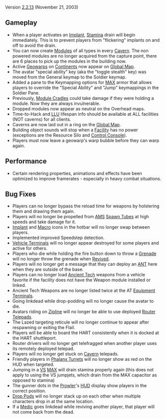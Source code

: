 Version [2.2.13](2.md.2.13) (November 21, 2003)

## Gameplay

- When a player activates an [Implant](../Implant.md),
  [Stamina](Stamina.md) drain will begin immediately. This is
  to prevent players from "flickering" implants on and off to avoid
  the drain.
- You can now create [Modules](Module.md) of all types in
  every [Cavern](../Cavern.md). The non powered modules are no
  longer acquired from the capture point, there are 6 places to pick
  up the modules in the building now.
- Active [Geowarps](Geowarp.md) on
  [Continents](Continent.md) now appear on [Global
  Map](Global_Map.md).
- The avatar "special ability" key (aka the "toggle stealth" key) was
  moved from the General keymap to the Soldier keymap.
- Added a pane to the Keymapping options for [MAX](../items/Mechanized_Assault_Exo-Suit.md)
  armor that allows players to override the "Special Ability" and
  "Jump" keymappings in the Soldier Pane.
- Previously, [Module Cradles](Module_Cradle.md) could take
  damage if they were holding a module. Now they are always
  invulnerable.
- Dropped modules now appear as neutral on the Overhead maps.
- Time-to-Hack and [LLU](../terminology/Lattice_Logic_Unit.md) lifespan info should be
  available at ALL facilities (NOT caverns) for all clients.
- Caverns are now laid out in a ring on the [Global
  Map](Global_Map.md).
- Building object sounds will stop when a
  [Facility](../Facility.md) has no power (exceptions are the
  Resource Silo and [Control Console](Control_Console.md)).
- Players must now leave a geowarp's warp bubble before they can warp
  again.

## Performance

- Certain rendering properties, animations and effects have been
  optimized to improve framerates - especially in heavy combat
  situations.

## Bug Fixes

- Players can no longer bypass the reload time for weapons by
  holstering them and drawing them again.
- Players will no longer be propelled from [AMS](../vehicles/Advanced_Mobile_Station.md)
  [Spawn Tubes](../Spawn_Tube.md) at high speeds and take damage
  for it.
- [Implant](../Implant.md) and [Macro](Macro.md) icons in
  the hotbar will no longer swap between players.
- Implemented improved Speedstep detection.
- [Vehicle Terminals](Vehicle_Terminal.md) will no longer
  appear destroyed for some players and active for others.
- Players who die while holding the fire button down to throw a
  [Grenade](Grenade.md) will no longer throw the grenade when
  [Revived](Revive.md).
- Players will no longer get a message that they can deploy an
  [ANT](../ANT.md) here when they are outside of the base.
- Players can no longer load [Ancient Tech](../Ancient_Tech.md)
  weapons from a vehicle favorite if the facility does not have the
  Weapon module installed or linked.
- Ancient Tech Weapons are no longer listed twice at the AT [Equipment
  Terminals](Equipment_Terminal.md).
- Going linkdead while drop-podding will no longer cause the avatar to
  die.
- Avatars riding on [Zipline](Zipline.md) will no longer be
  able to use deployed [Router](Router.md)
  [Telepads](Telepad.md).
- The Lazed targeting reticule will no longer continue to appear after
  respawning or exiting the Flail.
- Players will be able to board the HART consistently when it is
  docked at the HART shuttleport.
- Router drivers will no longer get telefragged when another player
  uses its remotely deployed telepad.
- Players will no longer get stuck on [Cavern](../Cavern.md)
  telepads.
- Friendly players in [Phalanx Turrets](Phalanx_Turret.md)
  will no longer show as red on the HUD when targeted.
- Jumping in a [VS](../VS.md) [MAX](../items/Mechanized_Assault_Exo-Suit.md) will drain
  stamina properly again (this does not apply to using the VS
  jumpjets, which drain from the MAX capacitor as opposed to stamina)
- The gunner dots in the [Prowler](Prowler.md)'s
  [HUD](../HUD.md) display show players in the correct position.
- [Drop Pods](Drop_Pod.md) will no longer stack up on each
  other when multiple characters drop in at the same location.
- If a [Medic](Medic.md) goes linkdead while reviving another
  player, that player will not come back from the dead.

<!--[category:Patches](category:Patches.md)-->
